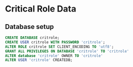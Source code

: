 # Critical Role Data

## Database setup

```sql
CREATE DATABASE critrole;
CREATE USER critrole WITH PASSWORD 'critrole';
ALTER ROLE critrole SET CLIENT_ENCODING TO 'utf8';
GRANT ALL PRIVILEGES ON DATABASE 'critrole' TO 'critrole'
ALTER database 'critrole' OWNER TO 'critrole'
ALTER USER 'critrole' CREATEDB;
```
